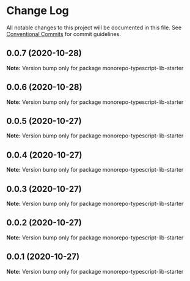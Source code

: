 # Change Log

All notable changes to this project will be documented in this file.
See [Conventional Commits](https://conventionalcommits.org) for commit guidelines.

## 0.0.7 (2020-10-28)

**Note:** Version bump only for package monorepo-typescript-lib-starter





## 0.0.6 (2020-10-28)

**Note:** Version bump only for package monorepo-typescript-lib-starter





## 0.0.5 (2020-10-27)

**Note:** Version bump only for package monorepo-typescript-lib-starter





## 0.0.4 (2020-10-27)

**Note:** Version bump only for package monorepo-typescript-lib-starter





## 0.0.3 (2020-10-27)

**Note:** Version bump only for package monorepo-typescript-lib-starter





## 0.0.2 (2020-10-27)

**Note:** Version bump only for package monorepo-typescript-lib-starter





## 0.0.1 (2020-10-27)

**Note:** Version bump only for package monorepo-typescript-lib-starter
